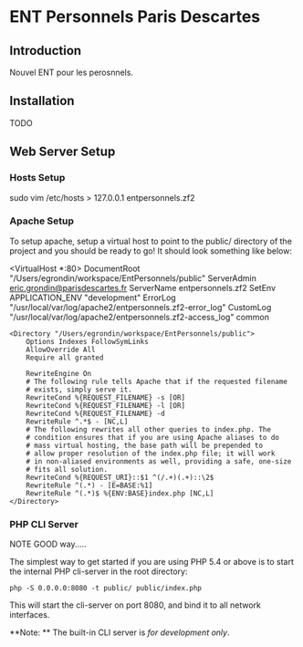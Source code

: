 ENT Personnels Paris Descartes
==============================

Introduction
------------

Nouvel ENT pour les perosnnels.

Installation
------------

TODO

Web Server Setup
----------------

### Hosts Setup

sudo vim /etc/hosts  > 127.0.0.1       entpersonnels.zf2

### Apache Setup

To setup apache, setup a virtual host to point to the public/ directory of the
project and you should be ready to go! It should look something like below:

<VirtualHost *:80>
    DocumentRoot "/Users/egrondin/workspace/EntPersonnels/public"
    ServerAdmin eric.grondin@parisdescartes.fr
    ServerName entpersonnels.zf2
    SetEnv APPLICATION_ENV "development"
    ErrorLog "/usr/local/var/log/apache2/entpersonnels.zf2-error_log"
    CustomLog "/usr/local/var/log/apache2/entpersonnels.zf2-access_log" common

    <Directory "/Users/egrondin/workspace/EntPersonnels/public">
        Options Indexes FollowSymLinks
        AllowOverride All
        Require all granted

        RewriteEngine On
        # The following rule tells Apache that if the requested filename
        # exists, simply serve it.
        RewriteCond %{REQUEST_FILENAME} -s [OR]
        RewriteCond %{REQUEST_FILENAME} -l [OR]
        RewriteCond %{REQUEST_FILENAME} -d
        RewriteRule ^.*$ - [NC,L]
        # The following rewrites all other queries to index.php. The 
        # condition ensures that if you are using Apache aliases to do
        # mass virtual hosting, the base path will be prepended to 
        # allow proper resolution of the index.php file; it will work
        # in non-aliased environments as well, providing a safe, one-size 
        # fits all solution.
        RewriteCond %{REQUEST_URI}::$1 ^(/.+)(.+)::\2$
        RewriteRule ^(.*) - [E=BASE:%1]
        RewriteRule ^(.*)$ %{ENV:BASE}index.php [NC,L]
    </Directory>
</VirtualHost>

### PHP CLI Server

NOTE GOOD way.....

The simplest way to get started if you are using PHP 5.4 or above is to start the internal PHP cli-server in the root directory:

    php -S 0.0.0.0:8080 -t public/ public/index.php

This will start the cli-server on port 8080, and bind it to all network
interfaces.

**Note: ** The built-in CLI server is *for development only*.


